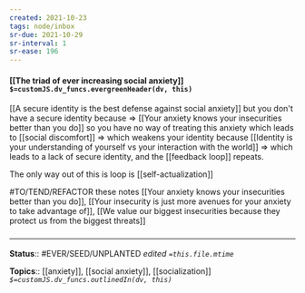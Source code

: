 ```yaml
---
created: 2021-10-23
tags: node/inbox
sr-due: 2021-10-29
sr-interval: 1
sr-ease: 196
---
```

#### [[The triad of ever increasing social anxiety]] `$=customJS.dv_funcs.evergreenHeader(dv, this)`

[[A secure identity is the best defense against social anxiety]] but you don't have a secure identity because => [[Your anxiety knows your insecurities better than you do]] so you have no way of treating this anxiety which leads to [[social discomfort]] => which weakens your identity because [[Identity is your understanding of yourself vs your interaction with the world]] => which leads to a lack of secure identity, and the [[feedback loop]] repeats.

The only way out of this is loop is [[self-actualization]]

#TO/TEND/REFACTOR these notes [[Your anxiety knows your insecurities better than you do]], [[Your insecurity is just more avenues for your anxiety to take advantage of]], [[We value our biggest insecurities because they protect us from the biggest threats]]
### <hr class="footnote"/>

**Status**:: #EVER/SEED/UNPLANTED
*edited `=this.file.mtime`*

**Topics**:: [[anxiety]], [[social anxiety]], [[socialization]]
*`$=customJS.dv_funcs.outlinedIn(dv, this)`*


